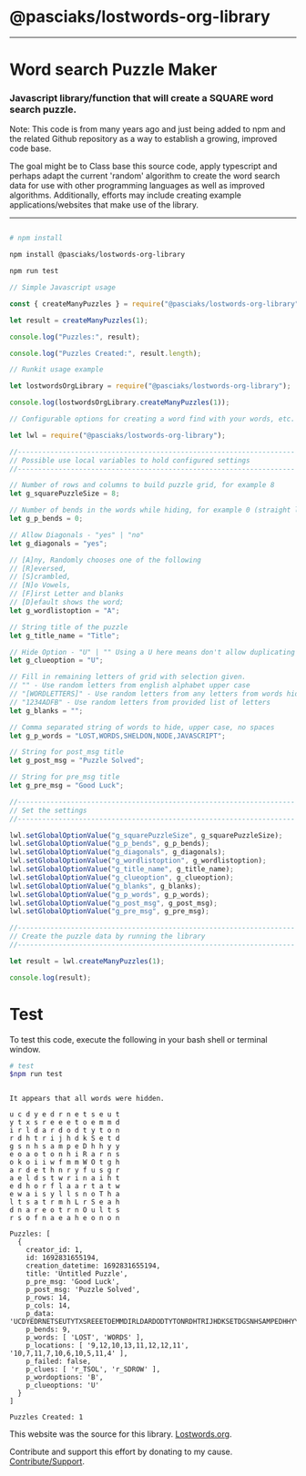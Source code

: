 # @pasciaks/lostwords-org-library

---

# Word search Puzzle Maker

### Javascript library/function that will create a SQUARE word search puzzle.

Note: This code is from many years ago and just being added to npm and the related Github repository as a way to establish a growing, improved code base.

The goal might be to Class base this source code, apply typescript and perhaps adapt the current 'random' algorithm to create the word search data for use with other programming languages as well as improved algorithms. Additionally, efforts may include creating example applications/websites that make use of the library.

---

```bash

# npm install

npm install @pasciaks/lostwords-org-library

npm run test

```

```javascript
// Simple Javascript usage

const { createManyPuzzles } = require("@pasciaks/lostwords-org-library");

let result = createManyPuzzles(1);

console.log("Puzzles:", result);

console.log("Puzzles Created:", result.length);
```

```javascript
// Runkit usage example

let lostwordsOrgLibrary = require("@pasciaks/lostwords-org-library");

console.log(lostwordsOrgLibrary.createManyPuzzles(1));
```

```javascript
// Configurable options for creating a word find with your words, etc.

let lwl = require("@pasciaks/lostwords-org-library");

//--------------------------------------------------------------------
// Possible use local variables to hold configured settings
//--------------------------------------------------------------------

// Number of rows and columns to build puzzle grid, for example 8
let g_squarePuzzleSize = 8;

// Number of bends in the words while hiding, for example 0 (straight line hides)
let g_p_bends = 0;

// Allow Diagonals - "yes" | "no"
let g_diagonals = "yes";

// [A]ny, Randomly chooses one of the following
// [R]eversed,
// [S]crambled,
// [N]o Vowels,
// [F]irst Letter and blanks
// [D]efault shows the word;
let g_wordlistoption = "A";

// String title of the puzzle
let g_title_name = "Title";

// Hide Option - "U" | "" Using a U here means don't allow duplicating use of letters;
let g_clueoption = "U";

// Fill in remaining letters of grid with selection given.
// "" - Use random letters from english alphabet upper case
// "[WORDLETTERS]" - Use random letters from any letters from words hidden
// "1234ADFB" - Use random letters from provided list of letters
let g_blanks = "";

// Comma separated string of words to hide, upper case, no spaces
let g_p_words = "LOST,WORDS,SHELDON,NODE,JAVASCRIPT";

// String for post_msg title
let g_post_msg = "Puzzle Solved";

// String for pre_msg title
let g_pre_msg = "Good Luck";

//--------------------------------------------------------------------
// Set the settings
//--------------------------------------------------------------------

lwl.setGlobalOptionValue("g_squarePuzzleSize", g_squarePuzzleSize);
lwl.setGlobalOptionValue("g_p_bends", g_p_bends);
lwl.setGlobalOptionValue("g_diagonals", g_diagonals);
lwl.setGlobalOptionValue("g_wordlistoption", g_wordlistoption);
lwl.setGlobalOptionValue("g_title_name", g_title_name);
lwl.setGlobalOptionValue("g_clueoption", g_clueoption);
lwl.setGlobalOptionValue("g_blanks", g_blanks);
lwl.setGlobalOptionValue("g_p_words", g_p_words);
lwl.setGlobalOptionValue("g_post_msg", g_post_msg);
lwl.setGlobalOptionValue("g_pre_msg", g_pre_msg);

//--------------------------------------------------------------------
// Create the puzzle data by running the library
//--------------------------------------------------------------------

let result = lwl.createManyPuzzles(1);

console.log(result);
```

# Test

To test this code, execute the following in your bash shell or terminal window.

```bash
# test
$npm run test
```

```

It appears that all words were hidden.

u c d y e d r n e t s e u t
y t x s r e e e t o e m m d
i r l d a r d o d t y t o n
r d h t r i j h d k S e t d
g s n h s a m p e D h h y y
e o a o t o n h i R a r n s
o k o i i w f m m W O t g h
a r d e t h n r y f u s g r
a e l d s t w r i n a i h t
e d h o r f l a a r t a t w
e w a i s y l l s n o T h a
l t s a t r m h L r S e a h
d n a r e o t r n O u l t s
r s o f n a e a h e o n o n

Puzzles: [
  {
    creator_id: 1,
    id: 1692831655194,
    creation_datetime: 1692831655194,
    title: 'Untitled Puzzle',
    p_pre_msg: 'Good Luck',
    p_post_msg: 'Puzzle Solved',
    p_rows: 14,
    p_cols: 14,
    p_data: 'UCDYEDRNETSEUTYTXSREEETOEMMDIRLDARDODTYTONRDHTRIJHDKSETDGSNHSAMPEDHHYYEOAOTONHIRARNSOKOIIWFMMWOTGHARDETHNRYFUSGRAELDSTWRINAIHTEDHORFLAARTATWEWAISYLLSNOTHALTSATRMHLRSEAHDNAREOTRNOULTSRSOFNAEAHEONON',
    p_bends: 9,
    p_words: [ 'LOST', 'WORDS' ],
    p_locations: [ '9,12,10,13,11,12,12,11', '10,7,11,7,10,6,10,5,11,4' ],
    p_failed: false,
    p_clues: [ 'r_TSOL', 'r_SDROW' ],
    p_wordoptions: 'B',
    p_clueoptions: 'U'
  }
]

Puzzles Created: 1

```

This website was the source for this library. [Lostwords.org](http://lostwords.org).

Contribute and support this effort by donating to my cause. [Contribute/Support](https://www.buymeacoffee.com/shelpasc).
